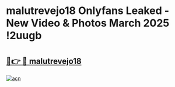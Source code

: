 # malutrevejo18 Onlyfans Leaked - New Video & Photos March 2025 !2uugb

# <h2><a href="https://tyjx11.iuczelnia.edu.pl?title=malutrevejo18&ref=2uugb">🔗👉 🔴 malutrevejo18</a></h2>

[![acn](https://github.com/user-attachments/assets/0f9c940e-d8b0-45ae-aac7-cd30a18b3e1c)](https://tyjx11.iuczelnia.edu.pl?title=malutrevejo18&ref=2uugb)

